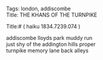 Tags: london, addiscombe  
Title: THE KHANS OF THE TURNPIKE  
  
Title:# ( haiku 1834.7239.074 )  
  
addiscombe lloyds park muddy run  
just shy of the addington hills proper  
turnpike memory lane back alleys  
